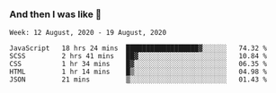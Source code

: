  ### And then I was like 🥱
<!--
**Mat2ja/Mat2ja** is a ✨ _special_ ✨ repository because its `README.md` (this file) appears on your GitHub profile.

Here are some ideas to get you started:

- 🔭 I’m currently working on ...
- 🌱 I’m currently learning ...
- 👯 I’m looking to collaborate on ...
- 🤔 I’m looking for help with ...
- 💬 Ask me about ...
- 📫 How to reach me: ...
- 😄 Pronouns: ...
- ⚡ Fun fact: ...
-->

<!--START_SECTION:waka-->
```text
Week: 12 August, 2020 - 19 August, 2020

JavaScript   18 hrs 24 mins  ██████████████████▓░░░░░░   74.32 % 
SCSS         2 hrs 41 mins   ██▓░░░░░░░░░░░░░░░░░░░░░░   10.84 % 
CSS          1 hr 34 mins    █▓░░░░░░░░░░░░░░░░░░░░░░░   06.35 % 
HTML         1 hr 14 mins    █▒░░░░░░░░░░░░░░░░░░░░░░░   04.98 % 
JSON         21 mins         ▒░░░░░░░░░░░░░░░░░░░░░░░░   01.43 % 
```
<!--END_SECTION:waka-->
